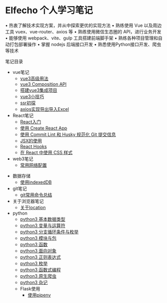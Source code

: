 # Elfecho 个人学习笔记

• 热衷了解技术实现方案，并从中探索更优的实现方法
• 熟练使用 Vue 以及周边工具 vuex、vue-router、axios 等
• 熟练使用微信生态圈的 API，进行业务开发
• 能够使用 webpack、vite、gulp 工具搭建前端脚手架
• 熟练各种项目管理和自动打包部署操作
• 掌握 nodejs 后端接口开发
• 熟悉使用Python接口开发、爬虫等技术



笔记目录

* vue笔记 <!-- 对应 articles/vue -->
	- [vue3高级用法](articles/vue/vue高级用法)
	- [vue3 Composition API](vue3新特性.md)
	- [搭建vue3集成项目](/articles/vue/搭建vue3集成项目.md)
	- [vue3小技巧](/articles/vue/vue3小技巧)
	- [ssr初探](/articles/vue/ssr初探)
	- [axios实现导出导入Excel](/articles/vue/axios实现导出导入Excel)
* React笔记 <!-- 对应 articles/react -->
	- [React入门](/articles/react/React入门)
	- [使用 Create React App](使用%20Create%20React%20App.md)
	- [使用 Commit Lint 和 Husky 规范化 Git 提交信息](/articles/react/使用%20Commit%20Lint%20和%20Husky%20规范化%20Git%20提交信息)
	- [JSX的使用](/articles/react/JSX的使用)
	- [React Hooks](/articles/react/React%20Hooks)
	- [在 React 中使用 CSS 样式](/articles/react/在%20React%20中使用%20CSS%20样式)
* web3笔记 <!-- 对应 articles/web3 -->
	- [常用网络配置](articles/web3/常用网络配置)
- 数据存储
	- [使用indexedDB](articles/storage/使用indexedDB)
- git笔记 <!-- 对应 articles/git -->
	- [git常用命令总结](articles/git/git常用命令总结)
- 关于浏览器笔记<!-- 对应 articles/browser -->
	- [关于location](articles/browser/关于location)
- python<!-- 对应 articles/python -->
	- [python3 基本数据类型](python3%20基本数据类型.md)
	- [python3 变量与运算符](python3%20变量与运算符.md)
	- [python3 分支循环条件与枚举](python3%20分支循环条件与枚举.md)
	- [python3 模块与包](python3%20模块与包.md)
	- [python3 函数](python3%20函数.md)
	- [python3 面向对象](python3%20面向对象.md)
	- [python3 正则表达式](python3%20正则表达式.md)
	- [python3 枚举](python3%20枚举.md)
	- [python3 函数式编程](python3%20函数式编程.md)
	- [python3 原生爬虫](articles/python/python3入门/python3%20原生爬虫.md)
	- [python3 杂记](articles/python/python3入门/python3%20杂记.md)
	- Flask使用
		- [使用pipenv](articles/python/Flask/使用pipenv.md)


